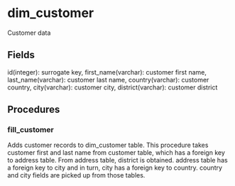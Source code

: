 # dim_customer
Customer data

## Fields
id(integer): surrogate key,
first_name(varchar): customer first name,
last_name(varchar): customer last name,
country(varchar): customer country,
city(varchar): customer city,
district(varchar): customer district


## Procedures
### fill_customer
Adds customer records to dim_customer table.
This procedure takes customer first and last name from customer table, which has a foreign key to address table. From address table, district is obtained. address table has a foreign key to city and in turn, city has a foreign key to country. country and city fields are picked up from those tables.